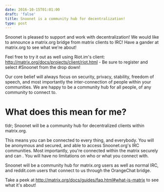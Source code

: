 ```yaml
--- 
date: 2016-10-15T01:01:00
draft: 'false'
title: Snoonet is a community hub for decentralization!
type: post
---
```


Snoonet is pleased to support and work with decentralization! We would like to announce a matrix.org bridge from matrix clients to IRC! Have a gander at matrix.org to see what we're about!

Feel free to try it out as well using Riot.im's client: http://matrix.org/docs/projects/client/riot.html - Be sure to register and select #Snoonet from the drop down!

Our core belief will always focus on security, privacy, stability, freedom of speech, and most importantly the inter-connection of people within your communities. We are happy to be a community hub for all people, of any community to connect to.

# What does this mean for me?

tldr; Snoonet will be a community hub for decentralized clients within matrix.org.

This means you can be connected to every thing, and everybody. You will be anonymous and secured, and able to access Snoonet.org's IRC communities. Most importantly, you're connected within the matrix securely and can . You will have no limitations on who or what you connect with.

Snoonet will be a community hub for matrix.org users as well as normal IRC, and reddit.com users that connect to us through the OrangeChat bridge.

Take a peek at http://matrix.org/docs/guides/faq.html#what-is-matrix to see what it's about!